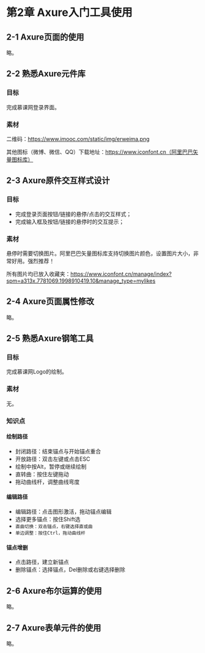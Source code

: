 # 第2章 Axure入门工具使用

## 2-1 Axure页面的使用

略。

## 2-2 熟悉Axure元件库

### 目标

完成慕课网登录界面。

### 素材

二维码：https://www.imooc.com/static/img/erweima.png

其他图标（微博、微信、QQ）下载地址：https://www.iconfont.cn（阿里巴巴矢量图标库）

## 2-3 Axure原件交互样式设计

### 目标

- 完成登录页面按钮/链接的悬停/点击的交互样式；
- 完成输入框及按钮/链接的悬停时的交互提示；

### 素材

悬停时需要切换图片。阿里巴巴矢量图标库支持切换图片颜色，设置图片大小，非常好用。强烈推荐！

所有图片均已放入收藏夹：https://www.iconfont.cn/manage/index?spm=a313x.7781069.1998910419.10&manage_type=mylikes

## 2-4 Axure页面属性修改

略。

## 2-5 熟悉Axure钢笔工具

### 目标

完成慕课网Logo的绘制。

### 素材

无。

### 知识点

#### 绘制路径

- 封闭路径：结束锚点与开始锚点重合
- 开放路径：双击左键或点击ESC
- 绘制中按Alt，暂停或继续绘制
- 直转曲：按住左键拖动
- 拖动曲线杆，调整曲线弯度

#### 编辑路径

- 编辑路径：点击图形激活，拖动锚点编辑
- 选择更多锚点：按住Shift选
- `直曲切换：双击锚点，右键选择直或曲`
- `单边调整：按住Ctrl，拖动曲线杆`

#### 锚点增删

- 点击路径，建立新锚点
- 删除锚点：选择锚点，Del删除或右键选择删除

## 2-6 Axure布尔运算的使用

略。

## 2-7 Axure表单元件的使用

略。

